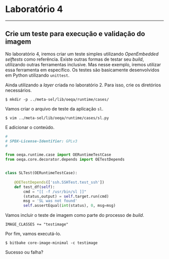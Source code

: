 # Laboratório 4
---------------

## Crie um teste para execução e validação do imagem

No laboratório 4, iremos criar um teste simples utilizando *OpenEmbedded selftests* como referência. Existe outras formas de testar seu *build*, utilizando outras ferramentas inclusive. Mas nesse exemplo, iremos utilizar essa ferramenta em específico. Os testes são basicamente desenvolvidos em Python utilizando `unittest`.

Ainda utilizando a *layer* criada no laboratório 2. Para isso, crie os diretórios necessários.

    $ mkdir -p ../meta-sel/lib/oeqa/runtime/cases/

Vamos criar o arquivo de teste da aplicação `sl`.

    $ vim ../meta-sel/lib/oeqa/runtime/cases/sl.py
    
E adicionar o conteúdo.

```python
#
# SPDX-License-Identifier: GPLv3
#

from oeqa.runtime.case import OERuntimeTestCase
from oeqa.core.decorator.depends import OETestDepends


class SLTest(OERuntimeTestCase):
    
    @OETestDepends(['ssh.SSHTest.test_ssh'])
    def test_df(self):
        cmd = "[[ -f /usr/bin/sl ]]"
        (status,output) = self.target.run(cmd)
        msg = 'SL was not found'
        self.assertEqual(int(status), 0, msg=msg)
```
            
Vamos incluir o teste de imagem como parte do processo de *build*.

    IMAGE_CLASSES += "testimage"
    
Por fim, vamos executá-lo.

    $ bitbake core-image-minimal -c testimage
    
Sucesso ou falha?
